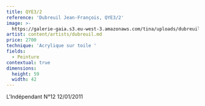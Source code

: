 ```yaml
---
title: QYE3/2
reference: 'Dubreuil Jean-François, QYE3/2'
image: >-
  https://galerie-gaia.s3.eu-west-3.amazonaws.com/tina/uploads/dubreuil-jean-francois/galerie-gaia-dubreuil-jean-francois-QYE3-2.jpeg
artist: content/artists/dubreuil.md
price: 2700
technique: 'Acrylique sur toile '
fields:
  - Peinture
contextual: true
dimensions:
  height: 59
  width: 42
---
```


L'Indépendant N°12 12/01/2011
